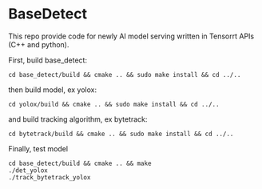 # BaseDetect
This repo provide code for newly AI model serving written in Tensorrt APIs (C++ and python). 


First, build base_detect:

```
cd base_detect/build && cmake .. && sudo make install && cd ../..
```
then build model, ex yolox:
```
cd yolox/build && cmake .. && sudo make install && cd ../..
```
and build tracking algorithm, ex bytetrack:
```
cd bytetrack/build && cmake .. && sudo make install && cd ../..
```

Finally, test model
```
cd base_detect/build && cmake .. && make
./det_yolox
./track_bytetrack_yolox
```